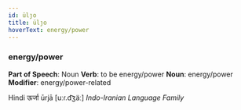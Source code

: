 ```yaml
---
id: ülȷo
title: ülȷo
hoverText: energy/power
---
```


### energy/power

**Part of Speech**: Noun
**Verb**: to be energy/power
**Noun**: energy/power
**Modifier**: energy/power-related

Hindi ऊर्जा ūrjā [uːɾ.d͡ʒäː]
*Indo-Iranian Language Family*